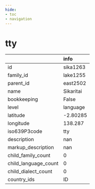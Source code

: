 ```yaml
---
hide:
- toc
- navigation
---
```

# tty
|                      | info      |
|:---------------------|:----------|
| id                   | sika1263  |
| family_id            | lake1255  |
| parent_id            | east2502  |
| name                 | Sikaritai |
| bookkeeping          | False     |
| level                | language  |
| latitude             | -2.80285  |
| longitude            | 138.287   |
| iso639P3code         | tty       |
| description          | nan       |
| markup_description   | nan       |
| child_family_count   | 0         |
| child_language_count | 0         |
| child_dialect_count  | 0         |
| country_ids          | ID        |